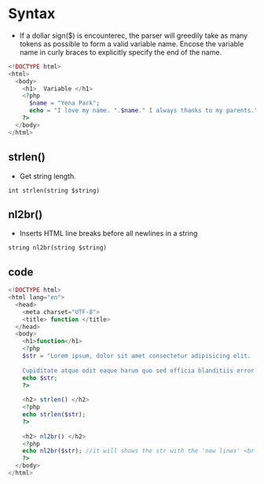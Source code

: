 Syntax
======
* If a dollar sign($) is encounterec, the parser will greedily take as many tokens as possible to form a valid variable name. Encose the variable name in curly braces to explicitly specify the end of the name.
```php
<!DOCTYPE html>
<html>
  <body>
    <h1>  Variable </h1>
    <?php
      $name = "Yena Park";
      echo = "I love my name. ".$name." I always thanks to my parents."
    ?>
  </body>
</html>
```

strlen()
--------
* Get string length.
```
int strlen(string $string)
```

nl2br()
-------
* Inserts HTML line breaks before all newlines in a string
```
string nl2br(string $string)
```

code
----
```php
<!DOCTYPE html>
<html lang="en">
  <head>
    <meta charset="UTF-8">
    <title> function </title>
  </head>
  <body>
    <h1>function</h1>
    <?php
    $str = "Lorem ipsum, dolor sit amet consectetur adipisicing elit. 
                                                                        //even if there's a new line, but output didn't have it.
    Cupiditate atque odit eaque harum quo sed officia blanditiis error.";
    echo $str;
    ?>
    
    <h2> strlen() </h2>
    <?php
    echo strlen($str);
    ?>
    
    <h2> nl2br() </h2>
    <?php
    echo nl2br($str); //it will shows the str with the 'new lines' <br />
    ?>
  </body>
</html>
```
